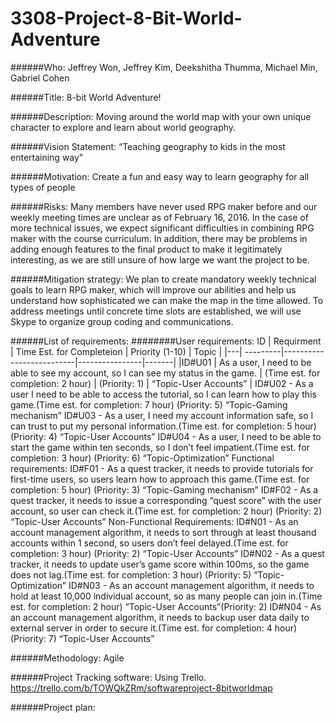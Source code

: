 # 3308-Project-8-Bit-World-Adventure

######Who: 
Jeffrey Won, Jeffrey Kim, Deekshitha Thumma, Michael Min, Gabriel Cohen

######Title: 
8-bit World Adventure!

######Description: 
Moving around the world map with your own unique character to explore and learn about world geography. 

######Vision Statement: 
“Teaching geography to kids in the most entertaining way”

######Motivation: 
Create a fun and easy way to learn geography for all types of people

######Risks: 
Many members have never used RPG maker before and our weekly meeting times are unclear as of February 16, 2016. In the case of more technical issues, we expect significant difficulties in combining RPG maker with the course curriculum. In addition, there may be problems in adding enough features to the final product to make it legitimately interesting, as we are still unsure of how large we want the project to be. 

######Mitigation strategy: 
We plan to create mandatory weekly technical goals to learn RPG maker, which will improve our abilities and help us understand how sophisticated we can make the map in the time allowed. To address meetings until concrete time slots are established, we will use Skype to organize group coding and communications. 

######List of requirements:
########User requirements:
ID | Requirment | Time Est. for Completeion | Priority (1-10) | Topic |
|---|  ---------|--------------------------|----------------|-------|
|ID#U01 | As a user, I need to be able to see my account, so I can see my status in the game. | (Time est. for completion: 2 hour) | (Priority: 1) | “Topic-User Accounts” |
ID#U02 - As a user I need to be able to access the tutorial, so I can learn how to play this game.(Time est. for completion: 7 hour) (Priority: 5) “Topic-Gaming mechanism”
ID#U03 - As a user, I need my account information safe, so I can trust to put my personal information.(Time est. for completion: 5 hour) (Priority: 4) “Topic-User Accounts”
ID#U04 - As a user, I need to be able to start the game within ten seconds, so I don’t feel impatient.(Time est. for completion: 3 hour) (Priority: 6) “Topic-Optimization”
	Functional requirements: 
ID#F01 - As a quest tracker, it needs to provide tutorials for first-time users, so users learn how to approach this game.(Time est. for completion: 5 hour) (Priority: 3) “Topic-Gaming mechanism”
ID#F02 - As a quest tracker, it needs to issue a corresponding “quest score” with the user account, so user can check it.(Time est. for completion: 2 hour) (Priority: 2) “Topic-User Accounts”
	Non-Functional Requirements: 
ID#N01 - As an account management algorithm, it needs to sort through at least thousand accounts within 1 second, so users don’t feel delayed.(Time est. for completion: 3 hour) (Priority: 2) “Topic-User Accounts”
ID#N02 - As a quest tracker, it needs to update user’s game score within 100ms, so the game does not lag.(Time est. for completion: 3 hour) (Priority: 5) “Topic-Optimization”
ID#N03 - As an account management algorithm, it needs to hold at least 10,000 individual account, so as many people can join in.(Time est. for completion: 2 hour)  “Topic-User Accounts”(Priority: 2)
ID#N04 - As an account management algorithm, it needs to backup user data daily to external server in order to secure it.(Time est. for completion: 4 hour) (Priority: 7) “Topic-User Accounts”

######Methodology: 
Agile

######Project Tracking software: 
Using Trello. https://trello.com/b/TOWQkZRm/softwareproject-8bitworldmap 

######Project plan: 


